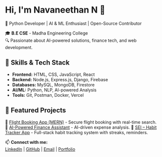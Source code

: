 # Hi, I'm Navaneethan N 👋  
🚀 Python
Developer | AI & ML Enthusiast | Open-Source Contributor  

🎓 **B.E CSE** - Madha Engineering College   
🔍 Passionate about AI-powered solutions, finance tech, and web development.  

## 🚀 Skills & Tech Stack  
- **Frontend:** HTML, CSS, JavaScript, React  
- **Backend:** Node.js, Express.js, Django, Firebase  
- **Databases:** MySQL, MongoDB, Firestore  
- **AI/ML:** Python, NLP, AI-powered Analysis  
- **Tools:** Git, Postman, Docker, Vercel  

## 📌 Featured Projects  
🔹 [Flight Booking App (MERN)](https://github.com/Dhayanithi05/Flight-Booking-MERN-Webapp) - Secure flight booking with real-time search.  
🔹 [AI-Powered Finance Assistant](https://ai-finance-assistant-b6pz.vercel.app/) - AI-driven expense analysis.
🔹 [SEI – Habit Tracker App](https://github.com/Navaneethan20/SEI---Habit-Tracker-App) - Full-stack habit tracking system with streaks, reminders.

📫 **Connect with me:**  
[LinkedIn](https://www.linkedin.com/in/navaneethan-n-8415432ab/) | [GitHub](https://github.com/Navaneethan20) | [Email](mailto:thulasinavaneethan22@gmail.com) | [Portfolio](https://v0-portfolio-black-two.vercel.app/) 
